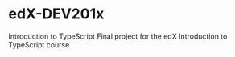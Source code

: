 # edX-DEV201x
Introduction to TypeScript
Final project for the edX Introduction to TypeScript course
